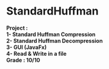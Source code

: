 # StandardHuffman
<b>Project :<b></br>
 1- Standard Huffman Compression</br>
 2- Standard Huffman Decompression</br>
 3- GUI (JavaFx)</br>
 4- Read & Write in a file </br>
<b>Grade : 10/10<b>
